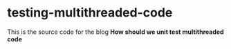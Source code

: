 # testing-multithreaded-code
This is the source code for the blog <b> How should we unit test multithreaded code </b>
